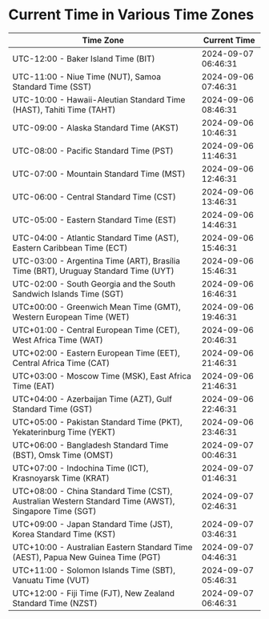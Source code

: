 # Current Time in Various Time Zones

| Time Zone | Current Time |
|-----------|--------------|
| UTC-12:00 - Baker Island Time (BIT) | 2024-09-07 06:46:31 |
| UTC-11:00 - Niue Time (NUT), Samoa Standard Time (SST) | 2024-09-06 07:46:31 |
| UTC-10:00 - Hawaii-Aleutian Standard Time (HAST), Tahiti Time (TAHT) | 2024-09-06 08:46:31 |
| UTC-09:00 - Alaska Standard Time (AKST) | 2024-09-06 10:46:31 |
| UTC-08:00 - Pacific Standard Time (PST) | 2024-09-06 11:46:31 |
| UTC-07:00 - Mountain Standard Time (MST) | 2024-09-06 12:46:31 |
| UTC-06:00 - Central Standard Time (CST) | 2024-09-06 13:46:31 |
| UTC-05:00 - Eastern Standard Time (EST) | 2024-09-06 14:46:31 |
| UTC-04:00 - Atlantic Standard Time (AST), Eastern Caribbean Time (ECT) | 2024-09-06 15:46:31 |
| UTC-03:00 - Argentina Time (ART), Brasília Time (BRT), Uruguay Standard Time (UYT) | 2024-09-06 15:46:31 |
| UTC-02:00 - South Georgia and the South Sandwich Islands Time (SGT) | 2024-09-06 16:46:31 |
| UTC±00:00 - Greenwich Mean Time (GMT), Western European Time (WET) | 2024-09-06 19:46:31 |
| UTC+01:00 - Central European Time (CET), West Africa Time (WAT) | 2024-09-06 20:46:31 |
| UTC+02:00 - Eastern European Time (EET), Central Africa Time (CAT) | 2024-09-06 21:46:31 |
| UTC+03:00 - Moscow Time (MSK), East Africa Time (EAT) | 2024-09-06 21:46:31 |
| UTC+04:00 - Azerbaijan Time (AZT), Gulf Standard Time (GST) | 2024-09-06 22:46:31 |
| UTC+05:00 - Pakistan Standard Time (PKT), Yekaterinburg Time (YEKT) | 2024-09-06 23:46:31 |
| UTC+06:00 - Bangladesh Standard Time (BST), Omsk Time (OMST) | 2024-09-07 00:46:31 |
| UTC+07:00 - Indochina Time (ICT), Krasnoyarsk Time (KRAT) | 2024-09-07 01:46:31 |
| UTC+08:00 - China Standard Time (CST), Australian Western Standard Time (AWST), Singapore Time (SGT) | 2024-09-07 02:46:31 |
| UTC+09:00 - Japan Standard Time (JST), Korea Standard Time (KST) | 2024-09-07 03:46:31 |
| UTC+10:00 - Australian Eastern Standard Time (AEST), Papua New Guinea Time (PGT) | 2024-09-07 04:46:31 |
| UTC+11:00 - Solomon Islands Time (SBT), Vanuatu Time (VUT) | 2024-09-07 05:46:31 |
| UTC+12:00 - Fiji Time (FJT), New Zealand Standard Time (NZST) | 2024-09-07 06:46:31 |
